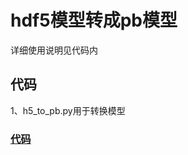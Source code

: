 # hdf5模型转成pb模型   

详细使用说明见代码内         

## 代码   
1、h5_to_pb.py用于转换模型         
### [代码](h5_to_pb.py)  
